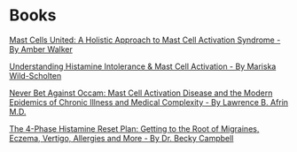 # Books

[Mast Cells United: A Holistic Approach to Mast Cell Activation Syndrome - By Amber Walker](/mast-cells-united-by-amber-walker/)

[Understanding Histamine Intolerance & Mast Cell Activation - By Mariska Wild-Scholten](/understanding-histamine-intolerance-and-mast-cell-activation-by-mariska-wild-scholten/)

[Never Bet Against Occam: Mast Cell Activation Disease and the Modern Epidemics of Chronic Illness and Medical Complexity - By Lawrence B. Afrin M.D.](/never-bet-against-occam-by-lawrence-afrin)

[The 4-Phase Histamine Reset Plan: Getting to the Root of Migraines, Eczema, Vertigo, Allergies and More - By Dr. Becky Campbell](/the-4-phase-histamine-reset-plan-by-becky-campbell/)

